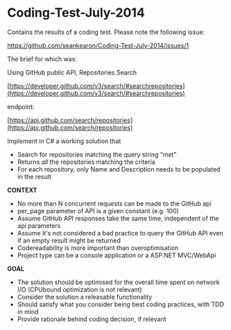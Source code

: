 Coding-Test-July-2014
=====================

Contains the results of a coding test.  Please note the following issue:

https://github.com/seankearon/Coding-Test-July-2014/issues/1


The brief for which was:

Using GitHub public API, Repositories Search 

[https://developer.github.com/v3/search/#search­repositories](https://developer.github.com/v3/search/#search­repositories)

endpoint:

[https://api.github.com/search/repositories](https://api.github.com/search/repositories)   
 
Implement in C# a working solution that 

* Search for repositories matching the query string “met” 
* Returns *all* the repositories matching the criteria 
* For each repository, only Name and Description needs to be populated in the result 
 
 
**CONTEXT**
 
* No more than N concurrent requests can be made to the GitHub api 
* per_page parameter of API is a given constant (e.g. 100) 
* Assume GitHub API responses take the same time, independent of the api parameters 
* Assume it's not considered a bad practice to query the GitHub API even if an empty 
result might be returned 
* Code­readability is more important than over­optimisation 
* Project type can be a console application or a ASP.NET MVC/WebApi 
 
**GOAL**
 
* The solution should be optimised for the overall time spent on network I/O (CPU­bound 
optimization is not relevant) 
* Consider the solution a releasable functionality 
* Should satisfy what you consider being best coding practices, with TDD in mind 
* Provide rationale behind coding decision, if relevant  
